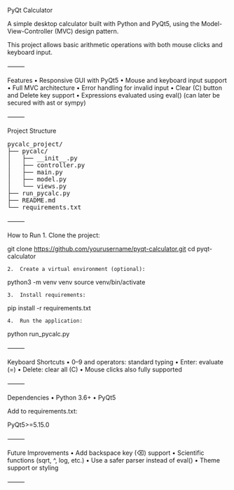 PyQt Calculator

A simple desktop calculator built with Python and PyQt5, using the Model-View-Controller (MVC) design pattern.

This project allows basic arithmetic operations with both mouse clicks and keyboard input.

⸻

Features
	•	Responsive GUI with PyQt5
	•	Mouse and keyboard input support
	•	Full MVC architecture
	•	Error handling for invalid input
	•	Clear (C) button and Delete key support
	•	Expressions evaluated using eval() (can later be secured with ast or sympy)

⸻

Project Structure

<pre>
pycalc_project/
├── pycalc/
│   ├── __init__.py
│   ├── controller.py
│   ├── main.py
│   ├── model.py
│   └── views.py
├── run_pycalc.py
├── README.md
└── requirements.txt
</pre>




⸻

How to Run
	1.	Clone the project:

git clone https://github.com/yourusername/pyqt-calculator.git
cd pyqt-calculator


	2.	Create a virtual environment (optional):

python3 -m venv venv
source venv/bin/activate


	3.	Install requirements:

pip install -r requirements.txt


	4.	Run the application:

python run_pycalc.py



⸻

Keyboard Shortcuts
	•	0–9 and operators: standard typing
	•	Enter: evaluate (=)
	•	Delete: clear all (C)
	•	Mouse clicks also fully supported

⸻

Dependencies
	•	Python 3.6+
	•	PyQt5

Add to requirements.txt:

PyQt5>=5.15.0



⸻

Future Improvements
	•	Add backspace key (⌫) support
	•	Scientific functions (sqrt, ^, log, etc.)
	•	Use a safer parser instead of eval()
	•	Theme support or styling

⸻